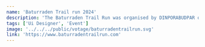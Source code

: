 ```yaml
---
name: 'Baturraden Trail run 2024'
description: 'The Baturraden Trail Run was organised by DINPORABUDPAR of Banyumas Regency in collaboration with Amikom Creative Hub. and Yoayo.asia.'
tags: ['Ui Designer', 'Event']
image: '../../../public/votage/baturradentrailrun.svg'
link: 'https://www.baturradentrailrun.com'
---
```

